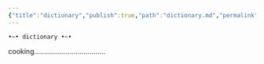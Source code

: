 ```yaml
---
{"title":"dictionary","publish":true,"path":"dictionary.md","permalink":"/dictionary/","PassFrontmatter":true}
---
```


<span class="center-text">`•~• dictionary •~•`</span>

cooking....................................
